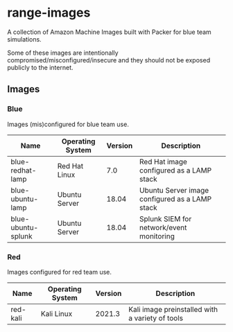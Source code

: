 # range-images

A collection of Amazon Machine Images built with Packer for blue team simulations.

Some of these images are intentionally compromised/misconfigured/insecure and they should not be exposed publicly to the internet.

## Images

### Blue

Images (mis)configured for blue team use.

| Name | Operating System | Version | Description |
| ---- | ---------------- | ------- | ----------- |
| blue-redhat-lamp | Red Hat Linux | 7.0 | Red Hat image configured as a LAMP stack |
| blue-ubuntu-lamp | Ubuntu Server | 18.04 | Ubuntu Server image configured as a LAMP stack |
| blue-ubuntu-splunk | Ubuntu Server | 18.04 | Splunk SIEM for network/event monitoring|
### Red

Images configured for red team use.

| Name | Operating System | Version | Description |
| ---- | ---------------- | ------- | ----------- |
| red-kali | Kali Linux | 2021.3 | Kali image preinstalled with a variety of tools |
